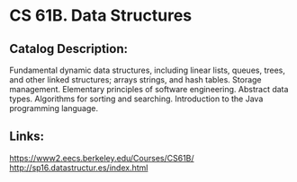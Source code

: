 # CS 61B. Data Structures
## Catalog Description: 
Fundamental dynamic data structures, including linear lists, queues, trees, and other linked structures; arrays strings, and hash tables. Storage management. Elementary principles of software engineering. Abstract data types. Algorithms for sorting and searching. Introduction to the Java programming language.

## Links:
https://www2.eecs.berkeley.edu/Courses/CS61B/
http://sp16.datastructur.es/index.html